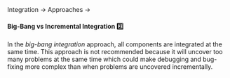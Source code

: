 <link rel="stylesheet" href="{{baseUrl}}/css/textbook.css">

<div class="website-content">

<div id="path">Integration &rarr; Approaches &rarr;</div>

<div id="title">

#### Big-Bang vs Incremental Integration :two:

</div>

<div id="body">

In the _big-bang integration_ approach, all components are integrated at the same time. This approach is not recommended because it will uncover too many problems at the same time which could make debugging and bug-fixing more complex than when problems are uncovered incrementally.

</div>

<div id="extras">

<include src="exercises.md" />

</div>

</div>
